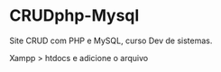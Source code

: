 # CRUDphp-Mysql
Site CRUD com PHP e MySQL, curso Dev de sistemas.



Xampp > htdocs e adicione  o arquivo




